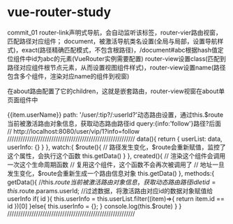 ﻿# vue-router-study

commit_01
router-link声明式导航，会自动监听该标签，router-vier路由视窗，匹配路径对应组件；
<router-link :to="{path:'/document#abc'}" event="click" active-class="activeClass">document</router-link>，被激活导航类名设置(全局与局部，设置导航样式)，exact(路径精确匹配模式，不包含根路径)，/document#abc根据hash值定位组件中id为abc的元素(VueRouter实例需要配置)
router-view设置class(匹配到路径对应组件根节点元素，从而设置视图组件样式)，router-view设置name(路径包含多个组件，渲染对应name的组件到视窗)

在about路由配置了它的children，这就是嵌套路由，router-view视窗在about单页面组件中

<router-link :to="{path:'/user/'+item.tip+'/'+item.id,query:{info:'follow'}}">{{item.userName}}</router-link>
path: '/user/:tip?/:userId?'动态路由设置，通过this.$route当前被激活路由对象信息，获取动态路由路径id
query:{info:'follow'}路径?后面  // http://localhost:8080/user/vip/1?info=follow
//////////////////////////////////////////////////////////
	data(){
	    return {
	        userList: data,
	        userInfo: {}
	    }
	},
	watch:{
	  $route(){
	    // 路径发生变化，$route会重新赋值，监控了这个属性，会执行这个函数
	    this.getData()
	  }
	},
	created(){
	  // 渲染这个组件会调用一次这个生命周期函数  // 复用这个组件，这个函数不会再次被调用了
	  // 地址一旦发生变化，$route会重新生成一个路由信息对象
	  this.getData()
	},
	methods:{
	    getData(){  //this.$route当前被激活路由对象信息，获取动态路由路径id
	      let id = this.$route.params.userId;
	      //过滤数据，将激活路由对应id的数据对象赋值给userInfo
	      if( id ){
	        this.userInfo = this.userList.filter((item)=>{
	          return item.id == id
	        })[0]
	      }else{
	        this.userInfo = {};
	      }
	      console.log(this.$route)
	    }
     }
//////////////////////////////////////////////////////////

